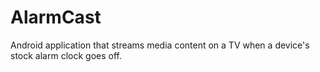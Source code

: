 AlarmCast
=========
Android application that streams media content on a TV when a device's stock alarm clock goes off. 

